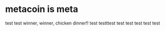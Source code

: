 # metacoin is meta

test
test
winner, winner, chicken dinner!!
test
testttest
test
test
test
test
test
